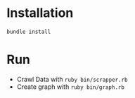 # Installation
```shell
bundle install
```

# Run
- Crawl Data with `ruby bin/scrapper.rb`  
- Create graph with `ruby bin/graph.rb`
